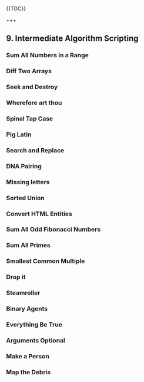 {{TOC}}

+++
## 9. Intermediate Algorithm Scripting

### Sum All Numbers in a Range
### Diff Two Arrays
### Seek and Destroy
### Wherefore art thou
### Spinal Tap Case
### Pig Latin
### Search and Replace
### DNA Pairing
### Missing letters
### Sorted Union
### Convert HTML Entities
### Sum All Odd Fibonacci Numbers
### Sum All Primes
### Smallest Common Multiple
### Drop it
### Steamroller
### Binary Agents
### Everything Be True
### Arguments Optional
### Make a Person
### Map the Debris